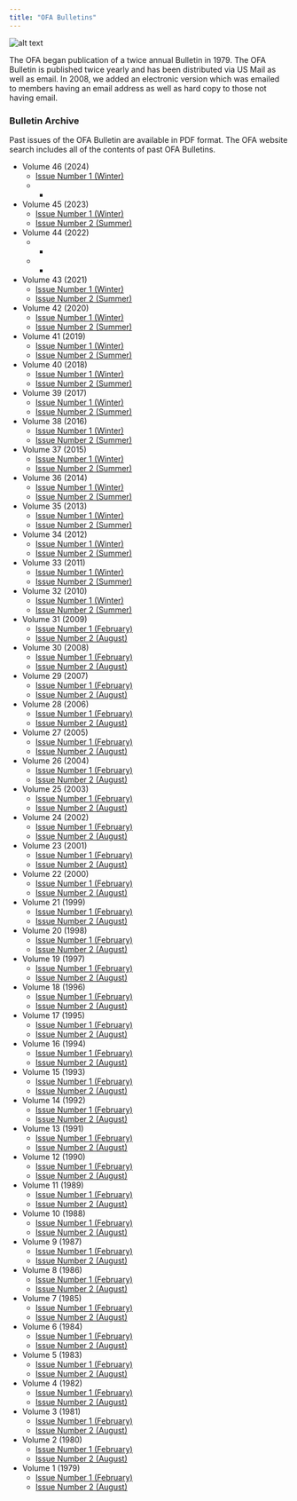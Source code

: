 ```yaml
---
title: "OFA Bulletins"
---
```


![alt text](/bulletins/OFA-Bulletin-Header.png "OFA Bulletin Header")

The OFA began publication of a twice annual Bulletin in 1979. The OFA Bulletin
is published twice yearly and has been distributed via US Mail as well as email.
In 2008, we added an electronic version which was emailed to members having an
email address as well as hard copy to those not having email.

### Bulletin Archive

Past issues of the OFA Bulletin are available in PDF format. The OFA website
search includes all of the contents of past OFA Bulletins.

* Volume 46 (2024)
  * [Issue Number 1 (Winter)](/bulletins/OFA_Bulletin_Volume_46_Number_1.pdf)
  * -
* Volume 45 (2023)
  * [Issue Number 1 (Winter)](/bulletins/OFA_Bulletin_Volume_45_Number_1.pdf)
  * [Issue Number 2 (Summer)](/bulletins/OFA_Bulletin_Volume_45_Number_2.pdf)
* Volume 44 (2022)
  * -
  * -
* Volume 43 (2021)
  * [Issue Number 1 (Winter)](/bulletins/OFA_Bulletin_Volume_43_Number_1.pdf)
  * [Issue Number 2 (Summer)](/bulletins/OFA_Bulletin_Volume_43_Number_2.pdf)
* Volume 42 (2020)
  * [Issue Number 1 (Winter)](/bulletins/OFA_Bulletin_Volume_42_Number_1.pdf)
  * [Issue Number 2 (Summer)](/bulletins/OFA_Bulletin_Volume_42_Number_2.pdf)
* Volume 41 (2019)
  * [Issue Number 1 (Winter)](/bulletins/OFA_Bulletin_Volume_41_Number_1.pdf)
  * [Issue Number 2 (Summer)](/bulletins/OFA_Bulletin_Volume_41_Number_2.pdf)
* Volume 40 (2018)
  * [Issue Number 1 (Winter)](/bulletins/OFA_Bulletin_Volume_40_Number_1.pdf)
  * [Issue Number 2 (Summer)](/bulletins/OFA_Bulletin_Volume_40_Number_2.pdf)
* Volume 39 (2017)
  * [Issue Number 1 (Winter)](/bulletins/OFA_Bulletin_Volume_39_Number_1.pdf)
  * [Issue Number 2 (Summer)](/bulletins/OFA_Bulletin_Volume_39_Number_2.pdf)
* Volume 38 (2016)
  * [Issue Number 1 (Winter)](/bulletins/OFA_Bulletin_Volume_38_Number_1.pdf)
  * [Issue Number 2 (Summer)](/bulletins/OFA_Bulletin_Volume_38_Number_2.pdf)
* Volume 37 (2015)
  * [Issue Number 1 (Winter)](/bulletins/OFA_Bulletin_Volume_37_Number_1.pdf)
  * [Issue Number 2 (Summer)](/bulletins/OFA_Bulletin_Volume_37_Number_2.pdf)
* Volume 36 (2014)
  * [Issue Number 1 (Winter)](/bulletins/OFA_Bulletin_Volume_36_Number_1.pdf)
  * [Issue Number 2 (Summer)](/bulletins/OFA_Bulletin_Volume_36_Number_2.pdf)
* Volume 35 (2013)
  * [Issue Number 1 (Winter)](/bulletins/OFA_Bulletin_Volume_35_Number_1.pdf)
  * [Issue Number 2 (Summer)](/bulletins/OFA_Bulletin_Volume_35_Number_2.pdf)
* Volume 34 (2012)
  * [Issue Number 1 (Winter)](/bulletins/OFA_Bulletin_Volume_34_Number_1.pdf)
  * [Issue Number 2 (Summer)](/bulletins/OFA_Bulletin_Volume_34_Number_2.pdf)
* Volume 33 (2011)
  * [Issue Number 1 (Winter)](/bulletins/OFA_Bulletin_Volume_33_Number_1.pdf)
  * [Issue Number 2 (Summer)](/bulletins/OFA_Bulletin_Volume_33_Number_2.pdf)
* Volume 32 (2010)
  * [Issue Number 1 (Winter)](/bulletins/OFA_Bulletin_Volume_32_Number_1.pdf)
  * [Issue Number 2 (Summer)](/bulletins/OFA_Bulletin_Volume_32_Number_2.pdf)
* Volume 31 (2009)
  * [Issue Number 1 (February)](/bulletins/OFA_Bulletin_Volume_31_Number_1.pdf)
  * [Issue Number 2 (August)](/bulletins/OFA_Bulletin_Volume_31_Number_2.pdf)
* Volume 30 (2008)
  * [Issue Number 1 (February)](/bulletins/OFA_Bulletin_Volume_30_Number_1.pdf)
  * [Issue Number 2 (August)](/bulletins/OFA_Bulletin_Volume_30_Number_2.pdf)
* Volume 29 (2007)
  * [Issue Number 1 (February)](/bulletins/OFA_Bulletin_Volume_29_Number_1.pdf)
  * [Issue Number 2 (August)](/bulletins/OFA_Bulletin_Volume_29_Number_2.pdf)
* Volume 28 (2006)
  * [Issue Number 1 (February)](/bulletins/OFA_Bulletin_Volume_28_Number_1.pdf)
  * [Issue Number 2 (August)](/bulletins/OFA_Bulletin_Volume_28_Number_2.pdf)
* Volume 27 (2005)
  * [Issue Number 1 (February)](/bulletins/OFA_Bulletin_Volume_27_Number_1.pdf)
  * [Issue Number 2 (August)](/bulletins/OFA_Bulletin_Volume_27_Number_2.pdf)
* Volume 26 (2004)
  * [Issue Number 1 (February)](/bulletins/OFA_Bulletin_Volume_26_Number_1.pdf)
  * [Issue Number 2 (August)](/bulletins/OFA_Bulletin_Volume_26_Number_2.pdf)
* Volume 25 (2003)
  * [Issue Number 1 (February)](/bulletins/OFA_Bulletin_Volume_25_Number_1.pdf)
  * [Issue Number 2 (August)](/bulletins/OFA_Bulletin_Volume_25_Number_2.pdf)
* Volume 24 (2002)
  * [Issue Number 1 (February)](/bulletins/OFA_Bulletin_Volume_24_Number_1.pdf)
  * [Issue Number 2 (August)](/bulletins/OFA_Bulletin_Volume_24_Number_2.pdf)
* Volume 23 (2001)
  * [Issue Number 1 (February)](/bulletins/OFA_Bulletin_Volume_23_Number_1.pdf)
  * [Issue Number 2 (August)](/bulletins/OFA_Bulletin_Volume_23_Number_2.pdf)
* Volume 22 (2000)
  * [Issue Number 1 (February)](/bulletins/OFA_Bulletin_Volume_22_Number_1.pdf)
  * [Issue Number 2 (August)](/bulletins/OFA_Bulletin_Volume_22_Number_2.pdf)
* Volume 21 (1999)
  * [Issue Number 1 (February)](/bulletins/OFA_Bulletin_Volume_21_Number_1.pdf)
  * [Issue Number 2 (August)](/bulletins/OFA_Bulletin_Volume_21_Number_2.pdf)
* Volume 20 (1998)
  * [Issue Number 1 (February)](/bulletins/OFA_Bulletin_Volume_20_Number_1.pdf)
  * [Issue Number 2 (August)](/bulletins/OFA_Bulletin_Volume_20_Number_2.pdf)
* Volume 19 (1997)
  * [Issue Number 1 (February)](/bulletins/OFA_Bulletin_Volume_19_Number_1.pdf)
  * [Issue Number 2 (August)](/bulletins/OFA_Bulletin_Volume_19_Number_2.pdf)
* Volume 18 (1996)
  * [Issue Number 1 (February)](/bulletins/OFA_Bulletin_Volume_18_Number_1.pdf)
  * [Issue Number 2 (August)](/bulletins/OFA_Bulletin_Volume_18_Number_2.pdf)
* Volume 17 (1995)
  * [Issue Number 1 (February)](/bulletins/OFA_Bulletin_Volume_17_Number_1.pdf)
  * [Issue Number 2 (August)](/bulletins/OFA_Bulletin_Volume_17_Number_2.pdf)
* Volume 16 (1994)
  * [Issue Number 1 (February)](/bulletins/OFA_Bulletin_Volume_16_Number_1.pdf)
  * [Issue Number 2 (August)](/bulletins/OFA_Bulletin_Volume_16_Number_2.pdf)
* Volume 15 (1993)
  * [Issue Number 1 (February)](/bulletins/OFA_Bulletin_Volume_15_Number_1.pdf)
  * [Issue Number 2 (August)](/bulletins/OFA_Bulletin_Volume_15_Number_2.pdf)
* Volume 14 (1992)
  * [Issue Number 1 (February)](/bulletins/OFA_Bulletin_Volume_14_Number_1.pdf)
  * [Issue Number 2 (August)](/bulletins/OFA_Bulletin_Volume_14_Number_2.pdf)
* Volume 13 (1991)
  * [Issue Number 1 (February)](/bulletins/OFA_Bulletin_Volume_13_Number_1.pdf)
  * [Issue Number 2 (August)](/bulletins/OFA_Bulletin_Volume_13_Number_2.pdf)
* Volume 12 (1990)
  * [Issue Number 1 (February)](/bulletins/OFA_Bulletin_Volume_12_Number_1.pdf)
  * [Issue Number 2 (August)](/bulletins/OFA_Bulletin_Volume_12_Number_2.pdf)
* Volume 11 (1989)
  * [Issue Number 1 (February)](/bulletins/OFA_Bulletin_Volume_11_Number_1.pdf)
  * [Issue Number 2 (August)](/bulletins/OFA_Bulletin_Volume_11_Number_2.pdf)
* Volume 10 (1988)
  * [Issue Number 1 (February)](/bulletins/OFA_Bulletin_Volume_10_Number_1.pdf)
  * [Issue Number 2 (August)](/bulletins/OFA_Bulletin_Volume_10_Number_2.pdf)
* Volume 9 (1987)
  * [Issue Number 1 (February)](/bulletins/OFA_Bulletin_Volume_9_Number_1.pdf)
  * [Issue Number 2 (August)](/bulletins/OFA_Bulletin_Volume_9_Number_2.pdf)
* Volume 8 (1986)
  * [Issue Number 1 (February)](/bulletins/OFA_Bulletin_Volume_8_Number_1.pdf)
  * [Issue Number 2 (August)](/bulletins/OFA_Bulletin_Volume_8_Number_2.pdf)
* Volume 7 (1985)
  * [Issue Number 1 (February)](/bulletins/OFA_Bulletin_Volume_7_Number_1.pdf)
  * [Issue Number 2 (August)](/bulletins/OFA_Bulletin_Volume_7_Number_2.pdf)
* Volume 6 (1984)
  * [Issue Number 1 (February)](/bulletins/OFA_Bulletin_Volume_6_Number_1.pdf)
  * [Issue Number 2 (August)](/bulletins/OFA_Bulletin_Volume_6_Number_2.pdf)
* Volume 5 (1983)
  * [Issue Number 1 (February)](/bulletins/OFA_Bulletin_Volume_5_Number_1.pdf)
  * [Issue Number 2 (August)](/bulletins/OFA_Bulletin_Volume_5_Number_2.pdf)
* Volume 4 (1982)
  * [Issue Number 1 (February)](/bulletins/OFA_Bulletin_Volume_4_Number_1.pdf)
  * [Issue Number 2 (August)](/bulletins/OFA_Bulletin_Volume_4_Number_2.pdf)
* Volume 3 (1981)
  * [Issue Number 1 (February)](/bulletins/OFA_Bulletin_Volume_3_Number_1.pdf)
  * [Issue Number 2 (August)](/bulletins/OFA_Bulletin_Volume_3_Number_2.pdf)
* Volume 2 (1980)
  * [Issue Number 1 (February)](/bulletins/OFA_Bulletin_Volume_2_Number_1.pdf)
  * [Issue Number 2 (August)](/bulletins/OFA_Bulletin_Volume_2_Number_2.pdf)
* Volume 1 (1979)
  * [Issue Number 1 (February)](/bulletins/OFA_Bulletin_Volume_1_Number_1.pdf)
  * [Issue Number 2 (August)](/bulletins/OFA_Bulletin_Volume_1_Number_2.pdf)
